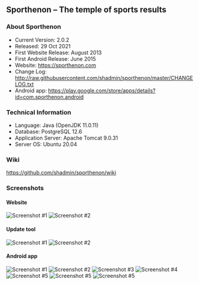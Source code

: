 ## Sporthenon – The temple of sports results
### About Sporthenon
<ul>
<li>Current Version: 2.0.2</li>
<li>Released: 29 Oct 2021</li>
<li>First Website Release: August 2013</li>
<li>First Android Release: June 2015</li>
<li>Website: <a href="https://sporthenon.com/">https://sporthenon.com</a></li>
<li>Change Log: <a href="http://raw.githubusercontent.com/shadmin/sporthenon/master/CHANGELOG.txt">http://raw.githubusercontent.com/shadmin/sporthenon/master/CHANGELOG.txt</a></li>
<li>Android app: <a href="https://play.google.com/store/apps/details?id=com.sporthenon.android">https://play.google.com/store/apps/details?id=com.sporthenon.android</a></li>
</ul>

### Technical Information
<ul>
<li>Language: Java (OpenJDK 11.0.11)</li>
<li>Database: PostgreSQL 12.6</li>
<li>Application Server: Apache Tomcat 9.0.31</li>
<li>Server OS: Ubuntu 20.04</li>
</ul>

### Wiki
<a href="https://github.com/shadmin/sporthenon/wiki">https://github.com/shadmin/sporthenon/wiki</a>

### Screenshots

#### Website
![Screenshot #1](https://github.com/shadmin/sporthenon/blob/master/res/Screenshots/sc9_2-0-0.png?raw=true "Screenshot #1")
![Screenshot #2](https://github.com/shadmin/sporthenon/blob/master/res/Screenshots/sc10_2-0-0.png?raw=true "Screenshot #2")

#### Update tool
![Screenshot #1](https://github.com/shadmin/sporthenon/blob/master/res/Screenshots/Tool/sc1.png?raw=true "Screenshot #1")
![Screenshot #2](https://github.com/shadmin/sporthenon/blob/master/res/Screenshots/Tool/sc2.png?raw=true "Screenshot #2")

#### Android app
![Screenshot #1](https://github.com/shadmin/sporthenon/blob/master/res/Screenshots/Android%20V2.2/sc1.png?raw=true "Screenshot #1")
![Screenshot #2](https://github.com/shadmin/sporthenon/blob/master/res/Screenshots/Android%20V2.2/sc2.png?raw=true "Screenshot #2")
![Screenshot #3](https://github.com/shadmin/sporthenon/blob/master/res/Screenshots/Android%20V2.2/sc3.png?raw=true "Screenshot #3")
![Screenshot #4](https://github.com/shadmin/sporthenon/blob/master/res/Screenshots/Android%20V2.2/sc4.png?raw=true "Screenshot #4")
![Screenshot #5](https://github.com/shadmin/sporthenon/blob/master/res/Screenshots/Android%20V2.2/sc5.png?raw=true "Screenshot #5")
![Screenshot #5](https://github.com/shadmin/sporthenon/blob/master/res/Screenshots/Android%20V2.2/sc6.png?raw=true "Screenshot #6")
![Screenshot #5](https://github.com/shadmin/sporthenon/blob/master/res/Screenshots/Android%20V2.2/sc7.png?raw=true "Screenshot #7")
